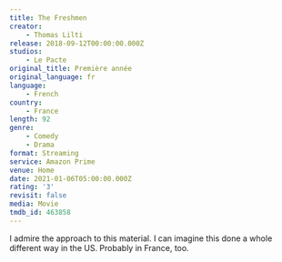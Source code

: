 ```yaml
---
title: The Freshmen
creator:
    - Thomas Lilti
release: 2018-09-12T00:00:00.000Z
studios:
    - Le Pacte
original_title: Première année
original_language: fr
language:
    - French
country:
    - France
length: 92
genre:
    - Comedy
    - Drama
format: Streaming
service: Amazon Prime
venue: Home
date: 2021-01-06T05:00:00.000Z
rating: '3'
revisit: false
media: Movie
tmdb_id: 463858
---
```


I admire the approach to this material. I can imagine this done a whole different way in the US. Probably in France, too.
